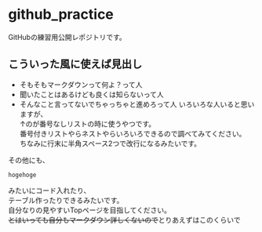 # github_practice
GitHubの練習用公開レポジトリです。

## こういった風に使えば見出し
* そもそもマークダウンって何よ？って人
* 聞いたことはあるけども良くは知らないって人
* そんなこと言ってないでちゃっちゃと進めろって人
いろいろな人いると思いますが、  
↑のが番号なしリストの時に使うやつです。  
番号付きリストやらネストやらいろいろできるので調べてみてください。  
ちなみに行末に半角スペース2つで改行になるみたいです。

その他にも、  
```
hogehoge
```
みたいにコード入れたり、  
テーブル作ったりできるみたいです。  
自分なりの見やすいTopページを目指してください。  
~~とはいっても自分もマークダウン詳しくないので~~とりあえずはこのくらいで
